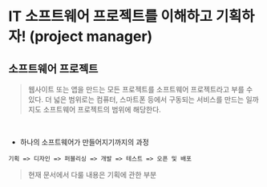 # IT 소프트웨어 프로젝트를 이해하고 기획하자! (project manager)

## 소프트웨어 프로젝트
> 웹사이트 또는 앱을 만드는 모든 프로젝트를 소프트웨어 프로젝트라고 부를 수 있다. 더 넓은 범위로는 컴퓨터, 스마트폰 등에서 구동되는 서비스를 만드는 일까지도 소프트웨어 프로젝트의 범위에 해당한다.

<br>

- 하나의 소프트웨어가 만들어지기까지의 과정
```
기획 => 디자인 => 퍼블리싱 => 개발 => 테스트 => 오픈 및 배포
```
> 현재 문서에서 다룰 내용은 기획에 관한 부분
